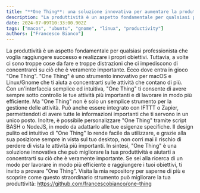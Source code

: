 ```yaml
---
title: "**One Thing​**: una soluzione innovativa per aumentare la produttività su macOS e Gnome"
description: "La produttività è un aspetto fondamentale per qualsiasi professionista che voglia raggiungere successo e realizzare i propri obiettivi. Vediamo se **One Thing** ci può aiutare a farlo bene"
date: 2024-07-09T10:33:00.902Z
tags: ["macos", "ubuntu", "gnome", "linux", "productivity"]
authors: ["Francesco Bianco"]
---
```


La produttività è un aspetto fondamentale per qualsiasi professionista che voglia raggiungere successo e realizzare i propri obiettivi. Tuttavia, a volte ci sono troppe cose da fare e troppe distrazioni che ci impediscono di concentrarci su ciò che è veramente importante. Ecco dove entra in gioco "One Thing".
"One Thing" è uno strumento innovativo per macOS e Linux/Gnome che ti aiuta a concentrarti sulle attività che contano di più. Con un'interfaccia semplice ed intuitiva, "One Thing" ti consente di avere sempre sotto controllo le tue attività più importanti e di lavorare in modo più efficiente.
Ma "One Thing" non è solo un semplice strumento per la gestione delle attività. Può anche essere integrato con IFTTT o Zapier, permettendoti di avere tutte le informazioni importanti che ti servono in un unico posto. Inoltre, è possibile personalizzare "One Thing" tramite script BASH o NodeJS, in modo da adattarlo alle tue esigenze specifiche.
Il design pulito ed intuitivo di "One Thing" lo rende facile da utilizzare, e grazie alla sua posizione sempre in vista sul tuo desktop, non corri mai il rischio di perdere di vista le attività più importanti.
In sintesi, "One Thing" è una soluzione innovativa che può migliorare la tua produttività e aiutarti a concentrarti su ciò che è veramente importante. Se sei alla ricerca di un modo per lavorare in modo più efficiente e raggiungere i tuoi obiettivi, ti invito a provare "One Thing".
Visita la mia repository per saperne di più e scoprire come questo straordinario strumento può migliorare la tua produttività: https://github.com/francescobianco/one-thing
